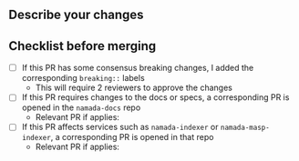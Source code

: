 ## Describe your changes

## Checklist before merging 
- [ ] If this PR has some consensus breaking changes, I added the corresponding `breaking::` labels
    - This will require 2 reviewers to approve the changes
- [ ] If this PR requires changes to the docs or specs, a corresponding PR is opened in the `namada-docs` repo
    - Relevant PR if applies: 
- [ ] If this PR affects services such as `namada-indexer` or `namada-masp-indexer`, a corresponding PR is opened in that repo
    - Relevant PR if applies: 
